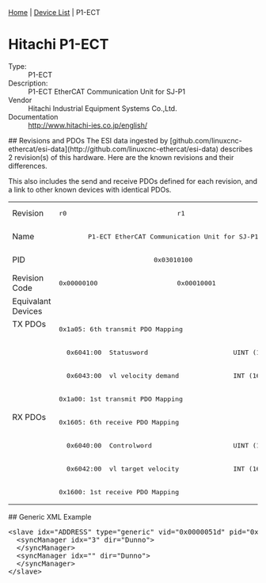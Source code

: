 <div class="nav"><a href="/esi-data">Home</a> | <a href="/esi-data/devices">Device List</a> | P1-ECT</div>

#  Hitachi P1-ECT

<dl>
  <dt>Type:</dt><dd>P1-ECT</dd>
  <dt>Description:</dt><dd>P1-ECT EtherCAT Communication Unit for SJ-P1</dd>
  <dt>Vendor</dt><dd>Hitachi Industrial Equipment Systems Co.,Ltd.</dd>
  <dt>Documentation</dt><dd><a href="http://www.hitachi-ies.co.jp/english/">http://www.hitachi-ies.co.jp/english/</a></dd>
</dl>
## Revisions and PDOs
The ESI data ingested by [github.com/linuxcnc-ethercat/esi-data](http://github.com/linuxcnc-ethercat/esi-data) describes 2 revision(s) of this hardware.  Here are the known revisions and their differences.

This also includes the send and receive PDOs defined for each revision, and a link to other known devices with identical PDOs.

<table>
<tr >
<td class="first">Revision</td>
<td ><pre>r0</pre></td>
<td ><pre>r1</pre></td>
</tr>
<tr >
<td class="first">Name</td>
<td  colspan=2 align="center"><pre>P1-ECT EtherCAT Communication Unit for SJ-P1</pre></td>
</tr>
<tr >
<td class="first">PID</td>
<td  colspan=2 align="center"><pre>0x03010100</pre></td>
</tr>
<tr >
<td class="first">Revision Code</td>
<td ><pre>0x00000100</pre></td>
<td ><pre>0x00010001</pre></td>
</tr>
<tr >
<td class="first">Equivalant Devices</td>
<td  colspan=2 align="center"></td>
</tr>
<tr class="txpdo pdosection">
<td class="first" rowspan=4 valign=top>TX PDOs</td>
<td colspan=2 align="left"><pre>0x1a05: 6th transmit PDO Mapping</pre></td>
<td></td>
</tr>
<tr class="txpdo">
<td  colspan=2 align="left"><pre>  0x6041:00  Statusword                      UINT (16 bits)</pre></td>
</tr>
<tr class="txpdo">
<td  colspan=2 align="left"><pre>  0x6043:00  vl velocity demand              INT (16 bits)</pre></td>
</tr>
<tr class="txpdo pdosection">
<td  colspan=2 align="left"><pre>0x1a00: 1st transmit PDO Mapping</pre></td>
</tr>
<tr class="rxpdo pdosection">
<td class="first" rowspan=4 valign=top>RX PDOs</td>
<td colspan=2 align="left"><pre>0x1605: 6th receive PDO Mapping</pre></td>
<td></td>
</tr>
<tr class="rxpdo">
<td  colspan=2 align="left"><pre>  0x6040:00  Controlword                     UINT (16 bits)</pre></td>
</tr>
<tr class="rxpdo">
<td  colspan=2 align="left"><pre>  0x6042:00  vl target velocity              INT (16 bits)</pre></td>
</tr>
<tr class="rxpdo pdosection">
<td  colspan=2 align="left"><pre>0x1600: 1st receive PDO Mapping</pre></td>
</tr>
</table>
## Generic XML Example
<pre class="xml">
&lt;slave idx="ADDRESS" type="generic" vid="0x0000051d" pid="0x03010100" configPdos="true"&gt;
  &lt;syncManager idx="3" dir="Dunno"&gt;
  &lt;/syncManager&gt;
  &lt;syncManager idx="" dir="Dunno"&gt;
  &lt;/syncManager&gt;
&lt;/slave&gt;
</pre>
